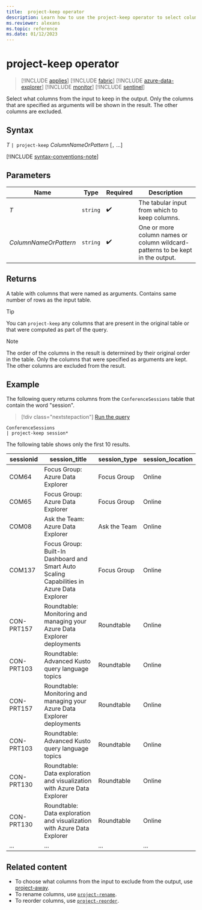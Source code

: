 ```yaml
---
title:  project-keep operator
description: Learn how to use the project-keep operator to select columns from the input to keep in the output.
ms.reviewer: alexans
ms.topic: reference
ms.date: 01/12/2023
---
```

# project-keep operator

> [!INCLUDE [applies](../includes/applies-to-version/applies.md)] [!INCLUDE [fabric](../includes/applies-to-version/fabric.md)] [!INCLUDE [azure-data-explorer](../includes/applies-to-version/azure-data-explorer.md)] [!INCLUDE [monitor](../includes/applies-to-version/monitor.md)] [!INCLUDE [sentinel](../includes/applies-to-version/sentinel.md)]

Select what columns from the input to keep in the output. Only the columns that are specified as arguments will be shown in the result. The other columns are excluded.

## Syntax

*T* `| project-keep` *ColumnNameOrPattern* [`,` ...]

[!INCLUDE [syntax-conventions-note](../includes/syntax-conventions-note.md)]

## Parameters

| Name | Type | Required | Description |
|--|--|--|--|
| *T* | `string` |  :heavy_check_mark: | The tabular input from which to keep columns.|
| *ColumnNameOrPattern* | `string` |  :heavy_check_mark: | One or more column names or column wildcard-patterns to be kept in the output.|

## Returns

A table with columns that were named as arguments. Contains same number of rows as the input table.

> [!TIP]
> You can `project-keep` any columns that are present in the original table or that were computed as part of the query.

> [!NOTE]
> The order of the columns in the result is determined by their original order in the table. Only the columns that were specified as arguments are kept. The other columns are excluded from the result.

## Example

The following query returns columns from the `ConferenceSessions` table that contain the word "session".

> [!div class="nextstepaction"]
> <a href="https://dataexplorer.azure.com/clusters/help/databases/Samples?query=H4sIAAAAAAAAA3POz0tLLUrNS04NTi0uzszPK+blqlEoKMrPSk0u0c1OTS1QKIZIaAEAWs65FysAAAA=" target="_blank">Run the query</a>

```kusto
ConferenceSessions
| project-keep session*
```

The following table shows only the first 10 results.

|sessionid|session_title|session_type|session_location|
|--|--|--|--|
|COM64| Focus Group: Azure Data Explorer |Focus Group|Online|
|COM65| Focus Group: Azure Data Explorer |Focus Group|Online|
|COM08| Ask the Team: Azure Data Explorer|Ask the Team|Online|
|COM137| Focus Group: Built-In Dashboard and Smart Auto Scaling Capabilities in Azure Data Explorer|Focus Group| Online|
|CON-PRT157| Roundtable: Monitoring and managing your Azure Data Explorer deployments|Roundtable|Online|
|CON-PRT103| Roundtable: Advanced Kusto query language topics|Roundtable| Online|
|CON-PRT157| Roundtable: Monitoring and managing your Azure Data Explorer deployments|Roundtable|Online|
|CON-PRT103| Roundtable: Advanced Kusto query language topics|Roundtable|Online|
|CON-PRT130| Roundtable: Data exploration and visualization with Azure Data Explorer |Roundtable |Online|
|CON-PRT130| Roundtable: Data exploration and visualization with Azure Data Explorer |Roundtable |Online|
|...|...|...|...|

## Related content

* To choose what columns from the input to exclude from the output, use [project-away](project-away-operator.md).
* To rename columns, use [`project-rename`](project-rename-operator.md).
* To reorder columns, use [`project-reorder`](project-reorder-operator.md).
